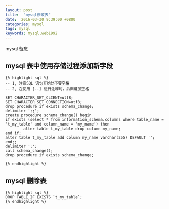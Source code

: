 ```yaml
---
layout: post
title:  "mysql修改表"
date:  2016-03-30 9:39:00 +0800
categories: mysql
tags: mysql
keywords: mysql,web1992
---
```


mysql 备忘
<!--more-->

mysql 表中使用存储过程添加新字段 
---

	{% highlight sql %}
	-- 1, 注意SQL 语句开始处不要空格
	-- 2, 在使用 [--] 进行注释时，后面请加空格
	
	SET CHARACTER_SET_CLIENT=utf8;
	SET CHARACTER_SET_CONNECTION=utf8;
	drop procedure if exists schema_change;
	delimiter ';;';
	create procedure schema_change() begin
	if exists (select * from information_schema.columns where table_name = 't_my_table' and column_name = 'my_name') then
			alter table t_my_table drop column my_name;
	end if;
	alter table t_my_table add column my_name varchar(255) DEFAULT '';
	end;;
	delimiter ';';
	call schema_change();
	drop procedure if exists schema_change;

	{% endhighlight %}

mysql 删除表
---
	{% highlight sql %}
	DROP TABLE IF EXISTS `t_my_table`;
	{% endhighlight %}